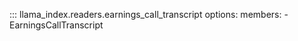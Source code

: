 ::: llama_index.readers.earnings_call_transcript
    options:
      members:
        - EarningsCallTranscript
